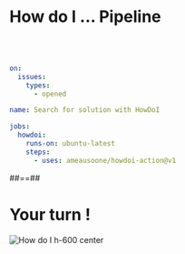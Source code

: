 
# How do I ... Pipeline

<br><br>

```yaml
on:
  issues:
    types:
      - opened

name: Search for solution with HowDoI

jobs:
  howdoi:
    runs-on: ubuntu-latest
    steps:
      - uses: ameausoone/howdoi-action@v1
```

##==##

# Your turn !

![How do I h-600 center](./assets/images/qrcode_github.com.png)

